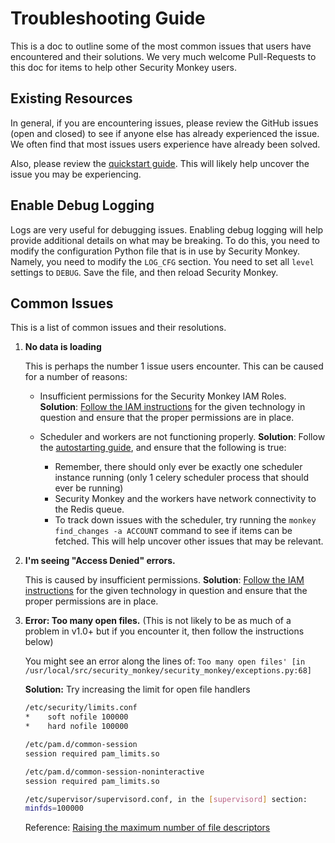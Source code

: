 Troubleshooting Guide
==========

This is a doc to outline some of the most common issues that users have encountered and their solutions. We very much welcome
Pull-Requests to this doc for items to help other Security Monkey users.

Existing Resources
------------
In general, if you are encountering issues, please review the GitHub issues (open and closed) to see if anyone else has
already experienced the issue. We often find that most issues users experience have already been solved.

Also, please review the [quickstart guide](https://github.com/Netflix/security_monkey/blob/develop/docs/quickstart.md). This will likely help uncover the issue you may be experiencing.


Enable Debug Logging
---------------
Logs are very useful for debugging issues. Enabling debug logging will help provide additional details on what may be breaking.
To do this, you need to modify the configuration Python file that is in use by Security Monkey. Namely, you need to modify the `LOG_CFG` section.
You need to set all `level` settings to `DEBUG`. Save the file, and then reload Security Monkey.


Common Issues
-----------
This is a list of common issues and their resolutions.  

1. **No data is loading**
   
    This is perhaps the number 1 issue users encounter. This can be caused for a number of reasons:
      - Insufficient permissions for the Security Monkey IAM Roles.
        **Solution**: [Follow the IAM instructions](https://github.com/Netflix/security_monkey/blob/develop/docs/quickstart.md#account-types) for the given technology in question and ensure that the proper permissions are in place.
     
      - Scheduler and workers are not functioning properly.
        **Solution**: Follow the [autostarting guide](https://github.com/Netflix/security_monkey/blob/develop/docs/autostarting.md), and ensure that the following is true:
          - Remember, there should only ever be exactly one scheduler instance running (only 1 celery scheduler process that should ever be running)
          - Security Monkey and the workers have network connectivity to the Redis queue.
          - To track down issues with the scheduler, try running the `monkey find_changes -a ACCOUNT` command to see if items can be fetched. This will help uncover other
            issues that may be relevant.

1. **I'm seeing "Access Denied" errors.**
    
    This is caused by insufficient permissions. **Solution**: [Follow the IAM instructions](https://github.com/Netflix/security_monkey/blob/develop/docs/quickstart.md#account-types) for the given technology in question and ensure that the proper permissions are in place.

1. **Error: Too many open files.** (This is not likely to be as much of a problem in v1.0+ but if you encounter it, then follow the instructions below)
    
    You might see an error along the lines of: `Too many open files' [in /usr/local/src/security_monkey/security_monkey/exceptions.py:68]`

    **Solution:** Try increasing the limit for open file handlers
    
    ```bash
    /etc/security/limits.conf
    *    soft nofile 100000
    *    hard nofile 100000
    
    /etc/pam.d/common-session
    session required pam_limits.so
    
    /etc/pam.d/common-session-noninteractive 
    session required pam_limits.so
    
    /etc/supervisor/supervisord.conf, in the [supervisord] section:
    minfds=100000
    ```
    
    Reference: [Raising the maximum number of file descriptors](https://underyx.me/2015/05/18/raising-the-maximum-number-of-file-descriptors)
 